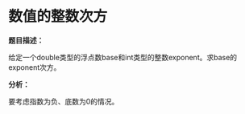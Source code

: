 # 数值的整数次方

**题目描述：**

给定一个double类型的浮点数base和int类型的整数exponent。求base的exponent次方。

**分析：**

要考虑指数为负、底数为0的情况。